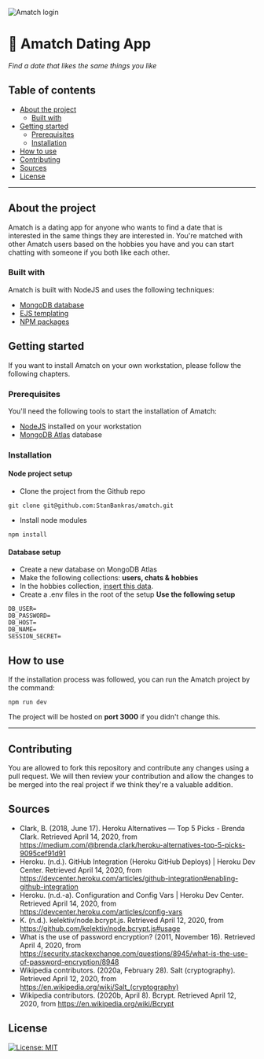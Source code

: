 ![Amatch login](https://i.imgur.com/M9Owwmv.png)

# :purple_heart: Amatch Dating App
*Find a date that likes the same things you like*

## Table of contents
* [About the project](#about-the-project)
  * [Built with](#built-with)
* [Getting started](#getting-started)
  * [Prerequisites](#prerequisites)
  * [Installation](#installation)
* [How to use](#how-to-use)
* [Contributing](#contributing)
* [Sources](#sources)
* [License](#license)

---

## About the project
Amatch is a dating app for anyone who wants to find a date that is interested in the same things they are interested in. You're matched with other Amatch users based on the hobbies you have and you can start chatting with someone if you both like each other.

### Built with
Amatch is built with NodeJS and uses the following techniques:
* [MongoDB database](https://github.com/StanBankras/amatch/wiki/Database-Structure)
* [EJS templating](https://github.com/StanBankras/amatch/wiki/Templating)
* [NPM packages](https://github.com/StanBankras/amatch/wiki/NPM-Packages)

## Getting started
If you want to install Amatch on your own workstation, please follow the following chapters.

### Prerequisites
You'll need the following tools to start the installation of Amatch:
* [NodeJS](https://nodejs.org/en/) installed on your workstation
* [MongoDB Atlas](https://www.mongodb.com/cloud/atlas) database

### Installation
#### Node project setup
* Clone the project from the Github repo

`git clone git@github.com:StanBankras/amatch.git`

* Install node modules

`npm install`

#### Database setup
* Create a new database on MongoDB Atlas
* Make the following collections: **users, chats & hobbies**
* In the hobbies collection, [insert this data](https://pastebin.com/Vbh1BAep).
* Create a .env files in the root of the setup
**Use the following setup**
```
DB_USER=
DB_PASSWORD=
DB_HOST=
DB_NAME=
SESSION_SECRET=
```

## How to use
If the installation process was followed, you can run the Amatch project by the command:

`npm run dev`

The project will be hosted on **port 3000** if you didn't change this.

---

## Contributing
You are allowed to fork this repository and contribute any changes using a pull request. We will then review your contribution and allow the changes to be merged into the real project if we think they're a valuable addition.

## Sources
* Clark, B. (2018, June 17). Heroku Alternatives — Top 5 Picks - Brenda Clark. Retrieved April 14, 2020, from https://medium.com/@brenda.clark/heroku-alternatives-top-5-picks-9095cef91d91
* Heroku. (n.d.). GitHub Integration (Heroku GitHub Deploys) | Heroku Dev Center. Retrieved April 14, 2020, from https://devcenter.heroku.com/articles/github-integration#enabling-github-integration
* Heroku. (n.d.-a). Configuration and Config Vars | Heroku Dev Center. Retrieved April 14, 2020, from https://devcenter.heroku.com/articles/config-vars
* K. (n.d.). kelektiv/node.bcrypt.js. Retrieved April 12, 2020, from https://github.com/kelektiv/node.bcrypt.js#usage
* What is the use of password encryption? (2011, November 16). Retrieved April 4, 2020, from https://security.stackexchange.com/questions/8945/what-is-the-use-of-password-encryption/8948
* Wikipedia contributors. (2020a, February 28). Salt (cryptography). Retrieved April 12, 2020, from https://en.wikipedia.org/wiki/Salt_(cryptography)
* Wikipedia contributors. (2020b, April 8). Bcrypt. Retrieved April 12, 2020, from https://en.wikipedia.org/wiki/Bcrypt

## License
[![License: MIT](https://img.shields.io/badge/License-MIT-yellow.svg)](https://opensource.org/licenses/MIT)
